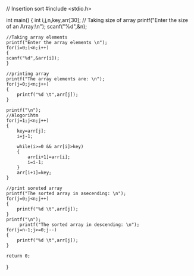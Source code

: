 





// Insertion sort
#include <stdio.h>

int main() {
    int i,j,n,key,arr[30];
    // Taking size of array
    printf("Enter the size of an Array:\n");
    scanf("%d",&n);
    
    //Taking array elements
    printf("Enter the array elements \n");
    for(i=0;i<n;i++)
    {
    scanf("%d",&arr[i]);
    }
    
    //printing array
    printf("The array elements are: \n");
    for(j=0;j<n;j++)
    {
        printf("%d \t",arr[j]);
    }
    
    printf("\n");
    //Alogorihtm
    for(j=1;j<n;j++)
    {
        key=arr[j];
        i=j-1;
        
        while(i>=0 && arr[i]>key)
        {
            arr[i+1]=arr[i];
            i=i-1;
        }
        arr[i+1]=key;
    }
    
    //print soreted array
    printf("The sorted array in asecending: \n");
    for(j=0;j<n;j++)
    {
        printf("%d \t",arr[j]);
    }
    printf("\n");
         printf("The sorted array in descending: \n");
    for(j=n-1;j>=0;j--)
    {
        printf("%d \t",arr[j]);
    }
   
    return 0;
}
